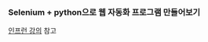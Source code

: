 ### Selenium + python으로 웹 자동화 프로그램 만들어보기
[인프런 강의](https://www.inflearn.com/course/%EC%9B%B9%EC%9E%90%EB%8F%99%ED%99%94-%ED%8C%8C%EC%9D%B4%EC%8D%AC-%EC%85%80%EB%A0%88%EB%8B%88%EC%9B%80#) 참고
